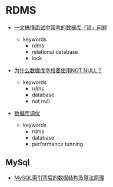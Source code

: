 RDMS
====

- [一文搞懂面试中常考的数据库「锁」问题](https://mp.weixin.qq.com/s/M4TLIxM9uBu7WS5TuW77GQ)
  - keywords
    - rdms
    - relational database
    - lock

- [为什么数据库字段要使用NOT NULL？](https://mp.weixin.qq.com/s/sDvEZjDmF5ZHJSBY4gYCfw)
  - keywords
    - rdms
    - database
    - not null     

- [数据库调优](https://mp.weixin.qq.com/s/-994pHXIIkwF5OVnGwbwRA)       
  - keywords
    - rdms
    - database
    - performance tunning

## MySql

- [MySQL索引背后的数据结构及算法原理](http://blog.codinglabs.org/articles/theory-of-mysql-index.html)
